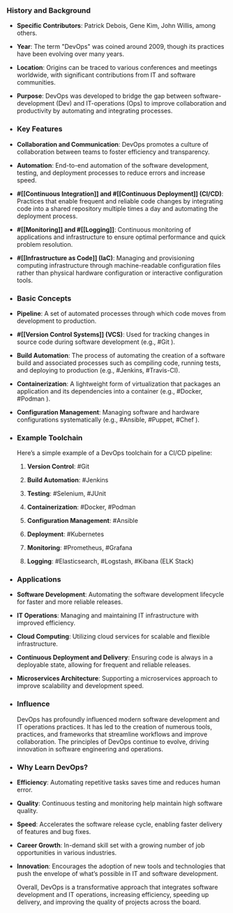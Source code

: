 ### **History and Background**
- **Specific Contributors**: Patrick Debois, Gene Kim, John Willis, among others.
- **Year**: The term "DevOps" was coined around 2009, though its practices have been evolving over many years.
- **Location**: Origins can be traced to various conferences and meetings worldwide, with significant contributions from IT and software communities.
- **Purpose**: DevOps was developed to bridge the gap between software-development (Dev) and IT-operations (Ops) to improve collaboration and productivity by automating and integrating processes.
- ### **Key Features**
- **Collaboration and Communication**: DevOps promotes a culture of collaboration between teams to foster efficiency and transparency.
- **Automation**: End-to-end automation of the software development, testing, and deployment processes to reduce errors and increase speed.
- **#[[Continuous Integration]] and #[[Continuous Deployment]] (CI/CD)**: Practices that enable frequent and reliable code changes by integrating code into a shared repository multiple times a day and automating the deployment process.
- **#[[Monitoring]] and #[[Logging]]**: Continuous monitoring of applications and infrastructure to ensure optimal performance and quick problem resolution.
- **#[[Infrastructure as Code]] (IaC)**: Managing and provisioning computing infrastructure through machine-readable configuration files rather than physical hardware configuration or interactive configuration tools.
- ### **Basic Concepts**
- **Pipeline**: A set of automated processes through which code moves from development to production.
- **#[[Version Control Systems]] (VCS)**: Used for tracking changes in source code during software development (e.g., #Git ).
- **Build Automation**: The process of automating the creation of a software build and associated processes such as compiling code, running tests, and deploying to production (e.g., #Jenkins, #Travis-CI).
- **Containerization**: A lightweight form of virtualization that packages an application and its dependencies into a container (e.g., #Docker, #Podman ).
- **Configuration Management**: Managing software and hardware configurations systematically (e.g., #Ansible, #Puppet, #Chef ).
- ### **Example Toolchain**
  
  Here’s a simple example of a DevOps toolchain for a CI/CD pipeline:
  
  1. **Version Control**: #Git
  
  2. **Build Automation**: #Jenkins
  
  3. **Testing**: #Selenium, #JUnit
  
  4. **Containerization**: #Docker, #Podman 
  
  5. **Configuration Management**: #Ansible
  
  6. **Deployment**: #Kubernetes
  
  7. **Monitoring**: #Prometheus, #Grafana
  
  8. **Logging**: #Elasticsearch, #Logstash, #Kibana (ELK Stack)
- ### **Applications**
- **Software Development**: Automating the software development lifecycle for faster and more reliable releases.
- **IT Operations**: Managing and maintaining IT infrastructure with improved efficiency.
- **Cloud Computing**: Utilizing cloud services for scalable and flexible infrastructure.
- **Continuous Deployment and Delivery**: Ensuring code is always in a deployable state, allowing for frequent and reliable releases.
- **Microservices Architecture**: Supporting a microservices approach to improve scalability and development speed.
- ### **Influence**
  
  DevOps has profoundly influenced modern software development and IT operations practices. It has led to the creation of numerous tools, practices, and frameworks that streamline workflows and improve collaboration. The principles of DevOps continue to evolve, driving innovation in software engineering and operations.
- ### **Why Learn DevOps?**
- **Efficiency**: Automating repetitive tasks saves time and reduces human error.
- **Quality**: Continuous testing and monitoring help maintain high software quality.
- **Speed**: Accelerates the software release cycle, enabling faster delivery of features and bug fixes.
- **Career Growth**: In-demand skill set with a growing number of job opportunities in various industries.
- **Innovation**: Encourages the adoption of new tools and technologies that push the envelope of what’s possible in IT and software development.
  
  Overall, DevOps is a transformative approach that integrates software development and IT operations, increasing efficiency, speeding up delivery, and improving the quality of projects across the board.